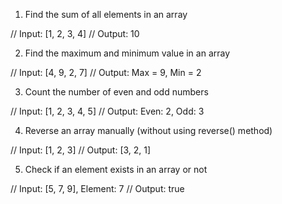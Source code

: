 1. Find the sum of all elements in an array

// Input: [1, 2, 3, 4]
// Output: 10


2. Find the maximum and minimum value in an array

// Input: [4, 9, 2, 7]
// Output: Max = 9, Min = 2


3. Count the number of even and odd numbers

// Input: [1, 2, 3, 4, 5]
// Output: Even: 2, Odd: 3


4. Reverse an array manually (without using reverse() method)

// Input: [1, 2, 3]
// Output: [3, 2, 1]


5. Check if an element exists in an array or not

// Input: [5, 7, 9], Element: 7
// Output: true